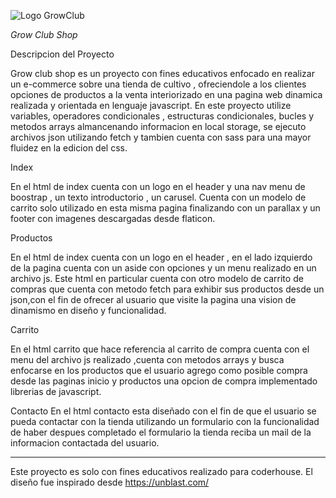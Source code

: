 ![Logo GrowClub](https://www.canva.com/design/DAFWFzO2EIo/SC2pS1sk0xg37cDLlWdqSw/view?utm_content=DAFWFzO2EIo&utm_campaign=designshare&utm_medium=link&utm_source=publishsharelink)


<em>Grow Club Shop</em>

Descripcion del Proyecto

Grow club shop es un proyecto con fines educativos enfocado en realizar un e-commerce sobre una tienda de cultivo , ofreciendole a los clientes opciones de productos a la venta interiorizado en una pagina web dinamica realizada y orientada en lenguaje javascript.
En este proyecto utilize variables, operadores condicionales , estructuras condicionales, bucles y metodos arrays almancenando informacion en local storage, se ejecuto archivos json utilizando fetch y tambien cuenta con sass para una mayor fluidez en la edicion del css.

Index

En el html de index cuenta con un logo en el header y una nav menu de boostrap , un texto introductorio , un carusel.
Cuenta con un modelo de carrito solo utilizado en esta misma pagina finalizando con un parallax y un footer con imagenes descargadas desde flaticon.

Productos

En el html de index cuenta con un logo en el header , en el lado izquierdo de la pagina cuenta con un aside con opciones y un menu realizado en un archivo js.
Este html en particular cuenta con otro modelo de carrito de compras que cuenta con metodo fetch para exhibir sus productos desde un json,con el fin de ofrecer al usuario que visite la pagina una vision de dinamismo en diseño y funcionalidad.

Carrito

En el html carrito que hace referencia al carrito de compra cuenta con el menu del archivo js realizado ,cuenta con metodos arrays y busca enfocarse en los productos que el usuario agrego como posible compra desde las paginas inicio y productos una opcion de compra implementado librerias de javascript.

Contacto
En el html contacto esta diseñado con el fin de que el usuario se pueda contactar con la tienda utilizando un formulario con la funcionalidad de haber despues completado el formulario la tienda reciba un mail de la informacion contactada del usuario.

----------------------------------------------------------------------------------------------------------------------------------------------------------------------------------------------------------
Este proyecto es solo con fines educativos realizado para coderhouse.
El diseño fue inspirado desde https://unblast.com/


